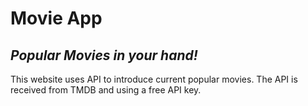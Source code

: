 # Movie App
## _Popular Movies in your hand!_

This website uses API to introduce current popular movies.
The API is received from TMDB and using a free API key.
